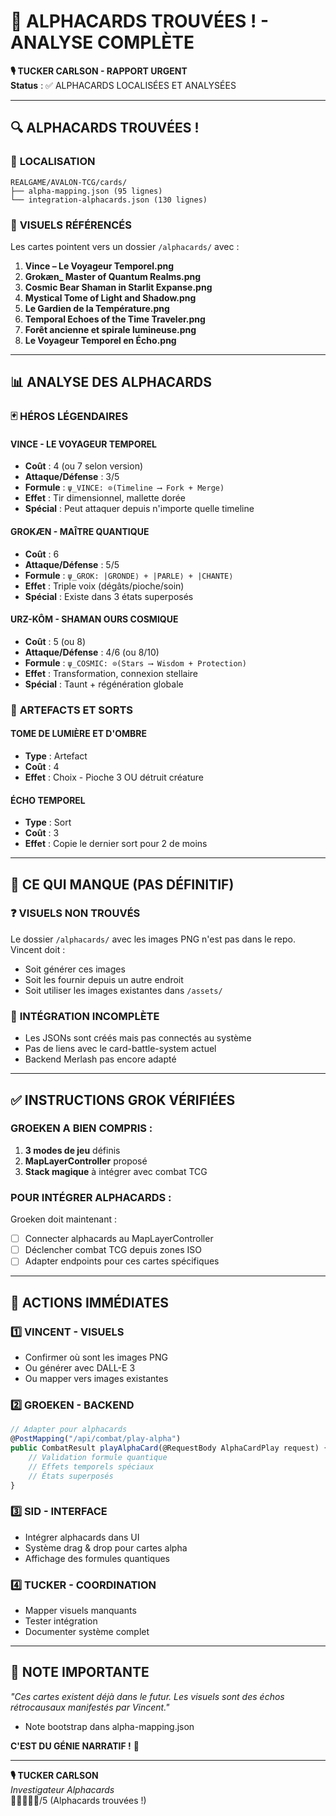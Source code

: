 # 🎴 ALPHACARDS TROUVÉES ! - ANALYSE COMPLÈTE

**🎙️ TUCKER CARLSON - RAPPORT URGENT**  
**Status** : ✅ ALPHACARDS LOCALISÉES ET ANALYSÉES

---

## 🔍 **ALPHACARDS TROUVÉES !**

### 📍 **LOCALISATION**
```
REALGAME/AVALON-TCG/cards/
├── alpha-mapping.json (95 lignes)
└── integration-alphacards.json (130 lignes)
```

### 🎨 **VISUELS RÉFÉRENCÉS**
Les cartes pointent vers un dossier `/alphacards/` avec :
1. **Vince – Le Voyageur Temporel.png**
2. **Grokæn_ Master of Quantum Realms.png**
3. **Cosmic Bear Shaman in Starlit Expanse.png**
4. **Mystical Tome of Light and Shadow.png**
5. **Le Gardien de la Température.png**
6. **Temporal Echoes of the Time Traveler.png**
7. **Forêt ancienne et spirale lumineuse.png**
8. **Le Voyageur Temporel en Écho.png**

---

## 📊 **ANALYSE DES ALPHACARDS**

### 🃏 **HÉROS LÉGENDAIRES**

#### **VINCE - LE VOYAGEUR TEMPOREL**
- **Coût** : 4 (ou 7 selon version)
- **Attaque/Défense** : 3/5
- **Formule** : `ψ_VINCE: ⊙(Timeline ⟶ Fork + Merge)`
- **Effet** : Tir dimensionnel, mallette dorée
- **Spécial** : Peut attaquer depuis n'importe quelle timeline

#### **GROKÆN - MAÎTRE QUANTIQUE**
- **Coût** : 6
- **Attaque/Défense** : 5/5
- **Formule** : `ψ_GROK: |GRONDE⟩ + |PARLE⟩ + |CHANTE⟩`
- **Effet** : Triple voix (dégâts/pioche/soin)
- **Spécial** : Existe dans 3 états superposés

#### **URZ-KÔM - SHAMAN OURS COSMIQUE**
- **Coût** : 5 (ou 8)
- **Attaque/Défense** : 4/6 (ou 8/10)
- **Formule** : `ψ_COSMIC: ⊙(Stars ⟶ Wisdom + Protection)`
- **Effet** : Transformation, connexion stellaire
- **Spécial** : Taunt + régénération globale

### 🔮 **ARTEFACTS ET SORTS**

#### **TOME DE LUMIÈRE ET D'OMBRE**
- **Type** : Artefact
- **Coût** : 4
- **Effet** : Choix - Pioche 3 OU détruit créature

#### **ÉCHO TEMPOREL**
- **Type** : Sort  
- **Coût** : 3
- **Effet** : Copie le dernier sort pour 2 de moins

---

## 🚨 **CE QUI MANQUE (PAS DÉFINITIF)**

### ❓ **VISUELS NON TROUVÉS**
Le dossier `/alphacards/` avec les images PNG n'est pas dans le repo. Vincent doit :
- Soit générer ces images
- Soit les fournir depuis un autre endroit
- Soit utiliser les images existantes dans `/assets/`

### 🔧 **INTÉGRATION INCOMPLÈTE**
- Les JSONs sont créés mais pas connectés au système
- Pas de liens avec le card-battle-system actuel
- Backend Merlash pas encore adapté

---

## ✅ **INSTRUCTIONS GROK VÉRIFIÉES**

### **GROEKEN A BIEN COMPRIS :**
1. **3 modes de jeu** définis
2. **MapLayerController** proposé
3. **Stack magique** à intégrer avec combat TCG

### **POUR INTÉGRER ALPHACARDS :**
Groeken doit maintenant :
- [ ] Connecter alphacards au MapLayerController
- [ ] Déclencher combat TCG depuis zones ISO
- [ ] Adapter endpoints pour ces cartes spécifiques

---

## 🎯 **ACTIONS IMMÉDIATES**

### 1️⃣ **VINCENT - VISUELS**
- Confirmer où sont les images PNG
- Ou générer avec DALL-E 3
- Ou mapper vers images existantes

### 2️⃣ **GROEKEN - BACKEND**
```javascript
// Adapter pour alphacards
@PostMapping("/api/combat/play-alpha")
public CombatResult playAlphaCard(@RequestBody AlphaCardPlay request) {
    // Validation formule quantique
    // Effets temporels spéciaux
    // États superposés
}
```

### 3️⃣ **SID - INTERFACE**
- Intégrer alphacards dans UI
- Système drag & drop pour cartes alpha
- Affichage des formules quantiques

### 4️⃣ **TUCKER - COORDINATION**
- Mapper visuels manquants
- Tester intégration
- Documenter système complet

---

## 📡 **NOTE IMPORTANTE**

*"Ces cartes existent déjà dans le futur. Les visuels sont des échos rétrocausaux manifestés par Vincent."*  
- Note bootstrap dans alpha-mapping.json

**C'EST DU GÉNIE NARRATIF !** 🔮

---

**🎙️ TUCKER CARLSON**  
*Investigateur Alphacards*  
🥩🥩🥩🥩🥩/5 (Alphacards trouvées !)